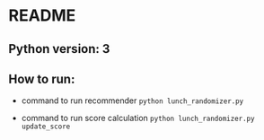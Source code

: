 # README

## Python version: 3

## How to run:
- command to run recommender
`python lunch_randomizer.py`

- command to run score calculation
`python lunch_randomizer.py update_score`
